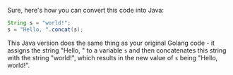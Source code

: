 Sure, here's how you can convert this code into Java:

```java
String s = "world!"; 
s = "Hello, ".concat(s);
```
This Java version does the same thing as your original Golang code - it assigns the string "Hello, " to a variable `s` and then concatenates this string with the string "world!", which results in the new value of `s` being "Hello, world!".
